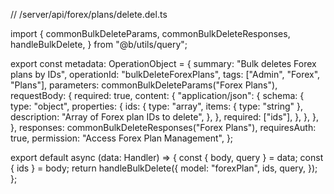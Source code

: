 // /server/api/forex/plans/delete.del.ts

import {
  commonBulkDeleteParams,
  commonBulkDeleteResponses,
  handleBulkDelete,
} from "@b/utils/query";

export const metadata: OperationObject = {
  summary: "Bulk deletes Forex plans by IDs",
  operationId: "bulkDeleteForexPlans",
  tags: ["Admin", "Forex", "Plans"],
  parameters: commonBulkDeleteParams("Forex Plans"),
  requestBody: {
    required: true,
    content: {
      "application/json": {
        schema: {
          type: "object",
          properties: {
            ids: {
              type: "array",
              items: { type: "string" },
              description: "Array of Forex plan IDs to delete",
            },
          },
          required: ["ids"],
        },
      },
    },
  },
  responses: commonBulkDeleteResponses("Forex Plans"),
  requiresAuth: true,
  permission: "Access Forex Plan Management",
};

export default async (data: Handler) => {
  const { body, query } = data;
  const { ids } = body;
  return handleBulkDelete({
    model: "forexPlan",
    ids,
    query,
  });
};
